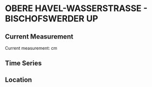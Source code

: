 # OBERE HAVEL-WASSERSTRASSE - BISCHOFSWERDER UP

## Current Measurement

Current measurement: <Value topic="rivers/pegel-online/OHW/BISCHOFSWERDER-UP/measurementValue"/> cm

## Time Series

<TimeSeries topic="rivers/pegel-online/OHW/BISCHOFSWERDER-UP/measurementValue" period="week" />

## Location

<WorldMap>
  <Marker lat="52.89222233078237" lon="13.380958470749324" labelTopic="rivers/pegel-online/OHW/BISCHOFSWERDER-UP/measurementValue" />
</WorldMap>
